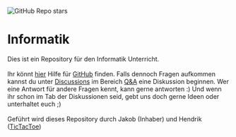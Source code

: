 ![GitHub Repo stars](https://img.shields.io/github/stars/Wolkensteine/Informatik?label=Sterne%20%3A%20%29)
# Informatik
Dies ist ein Repository für den Informatik Unterricht. <br><br>
Ihr könnt [hier](https://github.com/Wolkensteine/Informatik/blob/main/Recourses/GitHub/README.md) Hilfe für [GitHub](https://github.com) finden. Falls dennoch Fragen aufkommen kannst du unter [Discussions](https://github.com/Wolkensteine/Informatik/discussions) im Bereich [Q&A](https://github.com/Wolkensteine/Informatik/discussions/categories/q-a) eine Diskussion beginnen. Wer eine Antwort für andere Fragen kennt, kann gerne antworten :) Und wenn ihr schon im Tab der Diskussionen seid, gebt uns doch gerne Ideen oder unterhaltet euch ;)<br><br>
Geführt wird dieses Repository durch Jakob (Inhaber) und Hendrik ([TicTacToe](https://github.com/Wolkensteine/Informatik/tree/main/src/Main/Unterricht/TicTacToe))
